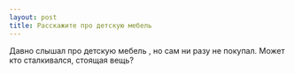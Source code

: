 ```yaml
---
layout: post 
title: Расскажите про детскую мебель 
--- 
```

Давно слышал про детскую мебель , но сам ни разу не покупал. Может кто сталкивался, стоящая вещь?
